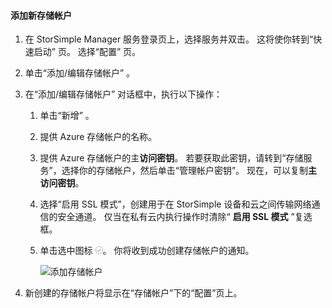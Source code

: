 <!--author=alkohli last changed: 01/28/16-->

#### <a name="to-add-a-new-storage-account"></a>添加新存储帐户
1. 在 StorSimple Manager 服务登录页上，选择服务并双击。 这将使你转到“快速启动”  页。 选择“配置”  页。
2. 单击“添加/编辑存储帐户” 。
3. 在“添加/编辑存储帐户”  对话框中，执行以下操作：
   
   1. 单击“新增” 。
   2. 提供 Azure 存储帐户的名称。
   3. 提供 Azure 存储帐户的主**访问密钥**。 若要获取此密钥，请转到“存储服务”，选择你的存储帐户，然后单击“管理帐户密钥”。 现在，可以复制**主访问密钥**。
   4. 选择“启用 SSL 模式”，创建用于在 StorSimple 设备和云之间传输网络通信的安全通道。 仅当在私有云内执行操作时清除“ **启用 SSL 模式** ”复选框。
   5. 单击选中图标  ![选中图标](./media/storsimple-ova-configure-new-storage-account/checkicon-include.png)。 你将收到成功创建存储帐户的通知。
      
        ![添加存储帐户](./media/storsimple-ova-configure-new-storage-account/addnewstorageaccount-include.png)
4. 新创建的存储帐户将显示在“存储帐户”下的“配置”页上。 



<!--HONumber=Nov16_HO3-->


